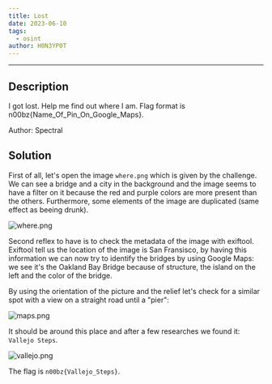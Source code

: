 ```yaml
---
title: Lost
date: 2023-06-10
tags:
  - osint
author: H0N3YP0T
---
```


___

## Description

I got lost. Help me find out where I am. Flag format is n00bz{Name_Of_Pin_On_Google_Maps}.

Author: Spectral

## Solution

First of all, let's open the image `where.png` which is given by the challenge.
We can see a bridge and a city in the background and the image seems to have a filter on it because the red and purple
colors are more present than the others.
Furthermore, some elements of the image are duplicated (same effect as beeing drunk).

![where.png](/images/n00bzctf_2023/where.png)

Second reflex to have is to check the metadata of the image with exiftool.
Exiftool tell us the location of the image is San Fransisco, by having this information we can now try to identify the
bridges by using Google Maps: we see it's the Oakland Bay Bridge
because of structure, the island on the left and the color of the bridge.

By using the orientation of the picture and the relief let's check for a similar spot with a view on a straight road
until a "pier":

![maps.png](/images/n00bzctf_2023/maps.png)

It should be around this place and after a few researches we found it: `Vallejo Steps`.

![vallejo.png](/images/n00bzctf_2023/road.png)

The flag is `n00bz{Vallejo_Steps}`.